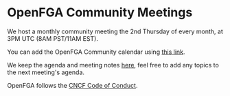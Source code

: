 # OpenFGA Community Meetings

We host a monthly community meeting the 2nd Thursday of every month, at 3PM UTC (8AM PST/11AM EST). 

You can add the OpenFGA Community calendar using [this link](https://calendar.google.com/calendar/ical/38a445a2801a268987d9e566b2b8f60d90bb615c4a9678c7c2c992020a166bf2%40group.calendar.google.com/public/basic.ics).

We keep the agenda and meeting notes [here](https://docs.google.com/document/d/1Y6rbD0xpGLVl-7CmeMgxi56_a0ibIQ_RojvWBbT9MZk/edit#), feel free to add any topics to the next meeting's agenda.

OpenFGA follows the [CNCF Code of Conduct](https://github.com/cncf/foundation/blob/master/code-of-conduct.md).
